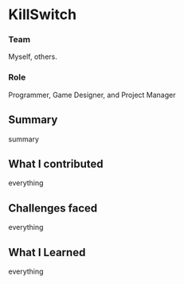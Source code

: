 # KillSwitch

### Team
Myself, others.

### Role
Programmer, Game Designer, and Project Manager

## Summary
summary

## What I contributed
everything

## Challenges faced
everything

## What I Learned
everything



